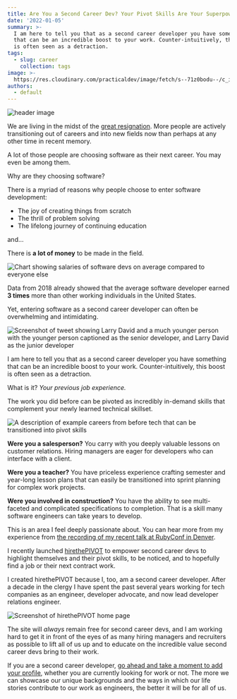 ```yaml
---
title: Are You a Second Career Dev? Your Pivot Skills Are Your Superpowers
date: '2022-01-05'
summary: >-
  I am here to tell you that as a second career developer you have something
  that can be an incredible boost to your work. Counter-intuitively, this boost
  is often seen as a detraction.
tags:
  - slug: career
    collection: tags
image: >-
  https://res.cloudinary.com/practicaldev/image/fetch/s--71z0bodu--/c_imagga_scale,f_auto,fl_progressive,h_420,q_auto,w_1000/https://dev-to-uploads.s3.amazonaws.com/uploads/articles/dg7cvizczuobas8r7i31.png
authors:
  - default
---
```

  
  ![header image](https://res.cloudinary.com/practicaldev/image/fetch/s--71z0bodu--/c_imagga_scale,f_auto,fl_progressive,h_420,q_auto,w_1000/https://dev-to-uploads.s3.amazonaws.com/uploads/articles/dg7cvizczuobas8r7i31.png)

We are living in the midst of the [great resignation](https://hbr.org/2021/09/who-is-driving-the-great-resignation). More people are actively transitioning out of careers and into new fields now than perhaps at any other time in recent memory.

A lot of those people are choosing software as their next career. You may even be among them.

Why are they choosing software?

There is a myriad of reasons why people choose to enter software development:

* The joy of creating things from scratch
* The thrill of problem solving
* The lifelong journey of continuing education

and...

There is **a lot of money** to be made in the field.

![Chart showing salaries of software devs on average compared to everyone else](https://dev-to-uploads.s3.amazonaws.com/uploads/articles/890z8jnf8yj5t5bya2if.png)

Data from 2018 already showed that the average software developer earned **3 times** more than other working individuals in the United States.

Yet, entering software as a second career developer can often be overwhelming and intimidating.

![Screenshot of tweet showing Larry David and a much younger person with the younger person captioned as the senior developer, and Larry David as the junior developer](https://dev-to-uploads.s3.amazonaws.com/uploads/articles/a9rasd5o8zrkgit21sjd.png)

I am here to tell you that as a second career developer you have something that can be an incredible boost to your work. Counter-intuitively, this boost is often seen as a detraction.

What is it? *Your previous job experience.*

The work you did before can be pivoted as incredibly in-demand skills that complement your newly learned technical skillset.

![A description of example careers from before tech that can be transitioned into pivot skills](https://dev-to-uploads.s3.amazonaws.com/uploads/articles/8zys0aciinoy8hm9f58e.png)

**Were you a salesperson?** You carry with you deeply valuable lessons on customer relations. Hiring managers are eager for developers who can interface with a client.

**Were you a teacher?** You have priceless experience crafting semester and year-long lesson plans that can easily be transitioned into sprint planning for complex work projects.

**Were you involved in construction?** You have the ability to see multi-faceted and complicated specifications to completion. That is a skill many software engineers can take years to develop.

This is an area I feel deeply passionate about. You can hear more from my experience from [the recording of my recent talk at RubyConf in Denver](https://www.youtube.com/watch?v=_YhBMu43Lm4).

I recently launched [hirethePIVOT](https://hirethepivot.com) to empower second career devs to highlight themselves and their pivot skills, to be noticed, and to hopefully find a job or their next contract work.

I created hirethePIVOT because I, too, am a second career developer. After a decade in the clergy I have spent the past several years working for tech companies as an engineer, developer advocate, and now lead developer relations engineer.

![Screenshot of hirethePIVOT home page](https://dev-to-uploads.s3.amazonaws.com/uploads/articles/wn0eo2krsinr41zviljk.png)

The site will *always* remain free for second career devs, and I am working hard to get it in front of the eyes of as many hiring managers and recruiters as possible to lift all of us up and to educate on the incredible value second career devs bring to their work.

If you are a second career developer, [go ahead and take a moment to add your profile](https://hirethepivot.com/users/sign_up), whether you are currently looking for work or not. The more we can showcase our unique backgrounds and the ways in which our life stories contribute to our work as engineers, the better it will be for all of us.
